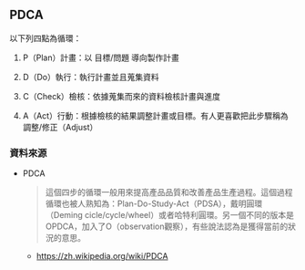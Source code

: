 ## PDCA

以下列四點為循環：

1. P（Plan）計畫：以 目標/問題 導向製作計畫

2. D（Do）執行：執行計畫並且蒐集資料

3. C（Check）檢核：依據蒐集而來的資料檢核計畫與進度

4. A（Act）行動：根據檢核的結果調整計畫或目標。有人更喜歡把此步驟稱為 調整/修正（Adjust）

### 資料來源

* PDCA
  > 這個四步的循環一般用來提高產品品質和改善產品生產過程。這個過程循環也被人熟知為：Plan-Do-Study-Act（PDSA），戴明圓環（Deming cicle/cycle/wheel）或者哈特利圓環。另一個不同的版本是OPDCA，加入了O（observation觀察），有些說法認為是獲得當前的狀況的意思。
  * https://zh.wikipedia.org/wiki/PDCA